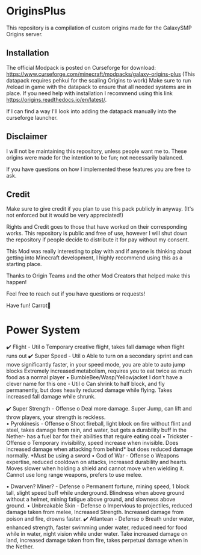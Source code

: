 # OriginsPlus
This repository is a compilation of custom origins made for the GalaxySMP Origins server. 

## Installation
The official Modpack is posted on Curseforge for download:
https://www.curseforge.com/minecraft/modpacks/galaxy-origins-plus
(This datapack requires pehkui for the scaling Origins to work)
Make sure to run /reload in game with the datapack to ensure that all needed systems are in place.
If you need help with installation I recommend using this link https://origins.readthedocs.io/en/latest/.

If I can find a way I'll look into adding the datapack manually into the curseforge launcher.
## Disclaimer
I will not be maintaining this repository, unless people want me to.
These origins were made for the intention to be fun; not necessarily balanced.

If you have questions on how I implemented these features you are free to ask.
## Credit
Make sure to give credit if you plan to use this pack publicly in anyway. (It's not enforced but it would be very appreciated!)

Rights and Credit goes to those that have worked on their corresponding works.
This repository is public and free of use, however I will shut down the repository if people decide to distribute it
for pay without my consent.

This Mod was really interesting to play with and if anyone is thinking about getting into Minecraft development, I highly recommend
using this as a starting place.

Thanks to Origin Teams and the other Mod Creators that helped make this happen!

Feel free to reach out if you have questions or requests!

Have fun!
Carrot🥕



# Power System
✔️   Flight - Util
    o    Temporary creative flight, takes fall damage when flight runs out
✔️    Super Speed - Util
    o    Able to turn on a secondary sprint and can move significantly faster, in your speed mode, you are able to auto jump blocks 
         Extremely increased metabolism, requires you to eat twice as much food as a normal player
•    BumbleBee/Wasp/Yellowjacket I don’t have a clever name for this one - Util
    o    Can shrink to half block, and fly permanently, but does heavily reduced damage while flying. Takes increased fall damage while shrunk.

✔️    Super Strength - Offense
    o    Deal more damage. Super Jump, can lift and throw players, your strength is reckless.  
•    Pyrokinesis - Offense
    o    Shoot fireball, light block on fire without flint and steel, takes damage from rain, and water, but gets a durability buff in the Nether- has a fuel bar for their abilities that require eating coal 
•    Trickster - Offense
    o    Temporary invisibility, speed increase when invisible. Does increased damage when attacking from behind* but does reduced damage normally. *Must be using a sword
•    God of War - Offense
    o    Weapons expertise, reduced cooldown on attacks, increased durability and hearts. Moves slower when holding a shield and cannot move when wielding it. Cannot use long range weapons, prefers to use melee.

•    Dwarven? Miner? - Defense
    o    Permanent fortune, mining speed, 1 block tall, slight speed buff while underground. Blindness when above ground without a helmet, mining fatigue above ground, and slowness above ground.
•    Unbreakable Skin - Defense
    o    Impervious to projectiles, reduced damage taken from melee, Increased Strength. Increased damage from poison and fire, drowns faster.
✔️    Atlantean - Defense
    o    Breath under water, enhanced strength, faster swimming under water, reduced need for food while in water, night vision while under water. Take increased damage on land, increased damage taken from fire, takes perpetual damage when in the Nether.

